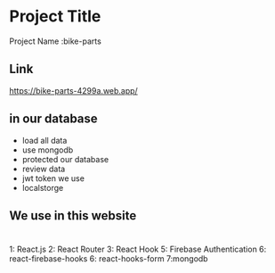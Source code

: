 
# Project Title

Project Name :bike-parts



## Link
https://bike-parts-4299a.web.app/
## in our database

- load all data
- use mongodb
- protected our database
- review data
- jwt token we use
- localstorge






## We use in this website





#



1: React.js
2: React Router
3: React Hook
5: Firebase Authentication
6: react-firebase-hooks 
6: react-hooks-form
7:mongodb

